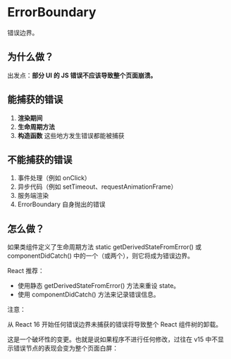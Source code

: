 # ErrorBoundary

错误边界。

## 为什么做？

出发点：**部分 UI 的 JS 错误不应该导致整个页面崩溃。**

## 能捕获的错误

1. **渲染期间**
2. **生命周期方法**
3. **构造函数** 这些地方发生错误都能被捕获

## 不能捕获的错误

1. 事件处理（例如 onClick）
2. 异步代码（例如 setTimeout、requestAnimationFrame）
3. 服务端渲染
4. ErrorBoundary 自身抛出的错误

## 怎么做？

如果类组件定义了生命周期方法 static getDerivedStateFromError() 或 componentDidCatch() 中的一个（或两个），则它将成为错误边界。

React 推荐：

- 使用静态 getDerivedStateFromError() 方法来重设 state。
- 使用 componentDidCatch() 方法来记录错误信息。

注意：

从 React 16 开始任何错误边界未捕获的错误将导致整个 React 组件树的卸载。

这是一个破坏性的变更。也就是说如果程序不进行任何修改，过往在 v15 中不显示错误节点的表现会变为整个页面白屏：
